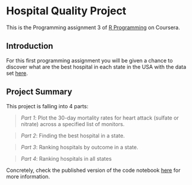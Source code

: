 # Hospital Quality Project
This is the Programming assignment 3 of [R Programming](https://www.coursera.org/learn/r-programming) on Coursera.

## Introduction
For this first programming assignment you will be given a chance to discover what are the best hospital in each state in the USA with the data set [here](https://d396qusza40orc.cloudfront.net/rprog%2Fdata%2FProgAssignment3-data.zip).

## Project Summary

This project is falling into 4 parts:

> *Part 1*: Plot the 30-day mortality rates for heart attack (sulfate or nitrate) across a specified list of monitors.

> *Part 2*: Finding the best hospital in a state.

> *Part 3*: Ranking hospitals by outcome in a state.

> *Part 4*: Ranking hospitals in all states

Concretely, check the published version of the code notebook [here](https://rpubs.com/nthehai01/hospital-quality) for more information.
